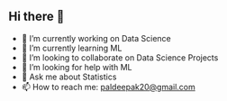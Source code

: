 ## Hi there 👋

- 🔭 I’m currently working on Data Science
- 🌱 I’m currently learning ML
- 👯 I’m looking to collaborate on Data Science Projects
- 🤔 I’m looking for help with ML
- 💬 Ask me about Statistics
- 📫 How to reach me: paldeepak20@gmail.com

